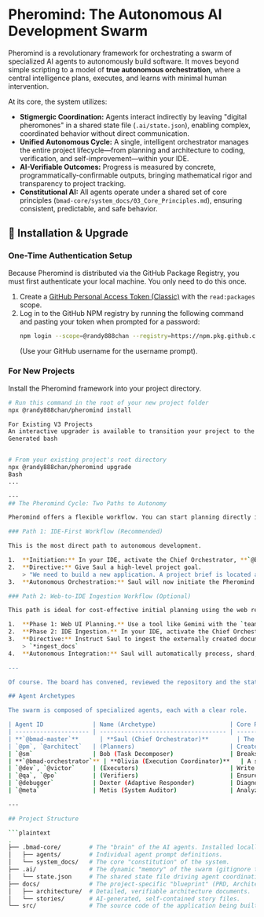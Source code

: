 # Pheromind: The Autonomous AI Development Swarm

Pheromind is a revolutionary framework for orchestrating a swarm of specialized AI agents to autonomously build software. It moves beyond simple scripting to a model of **true autonomous orchestration**, where a central intelligence plans, executes, and learns with minimal human intervention.

At its core, the system utilizes:

- **Stigmergic Coordination:** Agents interact indirectly by leaving "digital pheromones" in a shared state file (`.ai/state.json`), enabling complex, coordinated behavior without direct communication.
- **Unified Autonomous Cycle:** A single, intelligent orchestrator manages the entire project lifecycle—from planning and architecture to coding, verification, and self-improvement—within your IDE.
- **AI-Verifiable Outcomes:** Progress is measured by concrete, programmatically-confirmable outputs, bringing mathematical rigor and transparency to project tracking.
- **Constitutional AI:** All agents operate under a shared set of core principles (`bmad-core/system_docs/03_Core_Principles.md`), ensuring consistent, predictable, and safe behavior.

## 🚀 Installation & Upgrade

### One-Time Authentication Setup
Because Pheromind is distributed via the GitHub Package Registry, you must first authenticate your local machine. You only need to do this once.

1.  Create a [GitHub Personal Access Token (Classic)](https://github.com/settings/tokens/new) with the `read:packages` scope.
2.  Log in to the GitHub NPM registry by running the following command and pasting your token when prompted for a password:
    ```bash
    npm login --scope=@randy888chan --registry=https://npm.pkg.github.com
    ```
    (Use your GitHub username for the username prompt).

### For New Projects
Install the Pheromind framework into your project directory.
```bash
# Run this command in the root of your new project folder
npx @randy888chan/pheromind install

For Existing V3 Projects
An interactive upgrader is available to transition your project to the new architecture.
Generated bash


# From your existing project's root directory
npx @randy888chan/pheromind upgrade
Bash
...

---
## The Pheromind Cycle: Two Paths to Autonomy

Pheromind offers a flexible workflow. You can start planning directly in your IDE or leverage a Web UI for initial research and then seamlessly ingest the results.

### Path 1: IDE-First Workflow (Recommended)

This is the most direct path to autonomous development.

1.  **Initiation:** In your IDE, activate the Chief Orchestrator, **`@bmad-master` (Saul)**.
2.  **Directive:** Give Saul a high-level project goal.
    > "We need to build a new application. A project brief is located at `docs/brief.md`. Please begin the project."
3.  **Autonomous Orchestration:** Saul will now initiate the Pheromind Cycle, managing planning, execution, verification, and adaptation autonomously until the project is complete.

### Path 2: Web-to-IDE Ingestion Workflow (Optional)

This path is ideal for cost-effective initial planning using the web research capabilities of models like Gemini.

1.  **Phase 1: Web UI Planning.** Use a tool like Gemini with the `team-planning-crew.txt` bundle to perform research and generate your initial `prd.md` and `architecture.md`. Save these files to your local `docs/` folder.
2.  **Phase 2: IDE Ingestion.** In your IDE, activate the Chief Orchestrator, **`@bmad-master` (Saul)**.
3.  **Directive:** Instruct Saul to ingest the externally created documents.
    > `*ingest_docs`
4.  **Autonomous Integration:** Saul will automatically process, shard, and integrate these documents into the swarm's memory. Once complete, he will signal that the project is `READY_FOR_EXECUTION`, and the autonomous Pheromind Cycle will begin.

---

Of course. The board has convened, reviewed the repository and the state of the Pheromind initiative, and produced the following strategic audit and architectural evolution plan.

## Agent Archetypes

The swarm is composed of specialized agents, each with a clear role.

| Agent ID              | Name (Archetype)                     | Core Responsibilities                                          |
| --------------------- | ------------------------------------ | -------------------------------------------------------------- |
| **`@bmad-master`**      | **Saul (Chief Orchestrator)**        | The master brain. Manages the entire lifecycle. Interprets all reports and dispatches all tasks. |
| `@pm`, `@architect`   | (Planners)                           | Create the project blueprint (`docs/`) under Saul's direction. |
| `@sm`                 | Bob (Task Decomposer)                | Breaks down epics from the blueprint into actionable stories. |
| **`@bmad-orchestrator`** | **Olivia (Execution Coordinator)**   | A sub-orchestrator, dispatched by Saul to manage the `dev->qa->po` loop for a single story. |
| `@dev`, `@victor`     | (Executors)                          | Write code and implement stories.                              |
| `@qa`, `@po`          | (Verifiers)                          | Ensure quality, standards compliance, and alignment with the blueprint. |
| `@debugger`           | Dexter (Adaptive Responder)          | Diagnoses complex failures and proposes new paths forward.     |
| `@meta`               | Metis (System Auditor)               | Analyzes swarm performance to make the system itself better.   |

---

## Project Structure

```plaintext
.
├── .bmad-core/        # The "brain" of the AI agents. Installed locally.
│   ├── agents/        # Individual agent prompt definitions.
│   └── system_docs/   # The core "constitution" of the system.
├── .ai/               # The dynamic "memory" of the swarm (gitignore this).
│   └── state.json     # The shared state file driving agent coordination.
├── docs/              # The project-specific "blueprint" (PRD, Architecture).
│   ├── architecture/  # Detailed, verifiable architecture documents.
│   └── stories/       # AI-generated, self-contained story files.
└── src/               # The source code of the application being built.
```

